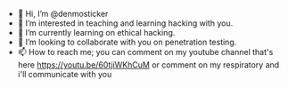 - 👋 Hi, I’m @denmosticker
- 👀 I’m interested in teaching and learning hacking with you.
- 🌱 I’m currently learning on ethical hacking.
- 💞️ I’m looking to collaborate with you on penetration testing.
- 📫 How to reach me; you can comment on my youtube channel that's here https://youtu.be/60tjiWKhCuM or comment on my respiratory and i'll communicate with you 

<!---
denmosticker/denmosticker is a ✨ special ✨ repository because its `README.md` (this file) appears on your GitHub profile.
You can click the Preview link to take a look at your changes.
--->
